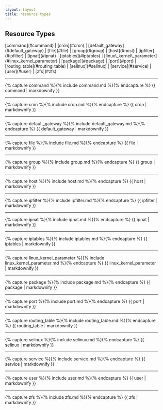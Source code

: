 ```yaml
---
layout: layout
title: resource types
---
```


## Resource Types

<nav>
  [command](#command)
| [cron](#cron)
| [default_gateway](#default_gateway)
| [file](#file)
| [group](#group)
| [host](#host)
| [ipfilter](#ipfilter)
| [ipnat](#ipnat)
| [iptables](#iptables)
| [linux\_kernel\_parameter](#linux_kernel_parameter)
| [package](#package)
| [port](#port)
| [routing_table](#routing_table)
| [selinux](#selinux)
| [service](#service)
| [user](#user)
| [zfs](#zfs)
</nav>

----

{% capture command %}{% include command.md %}{% endcapture %}
{{ command | markdownify }}

----

{% capture cron %}{% include cron.md %}{% endcapture %}
{{ cron | markdownify }}

----

{% capture default_gateway %}{% include default_gateway.md %}{% endcapture %}
{{ default_gateway | markdownify }}

----

{% capture file %}{% include file.md %}{% endcapture %}
{{ file | markdownify }}

----

{% capture group %}{% include group.md %}{% endcapture %}
{{ group | markdownify }}

----

{% capture host %}{% include host.md %}{% endcapture %}
{{ host | markdownify }}

----

{% capture ipfilter %}{% include ipfilter.md %}{% endcapture %}
{{ ipfilter | markdownify }}

----

{% capture ipnat %}{% include ipnat.md %}{% endcapture %}
{{ ipnat | markdownify }}

----

{% capture iptables %}{% include iptables.md %}{% endcapture %}
{{ iptables | markdownify }}

----

{% capture linux_kernel_parameter %}{% include linux_kernel_parameter.md %}{% endcapture %}
{{ linux_kernel_parameter | markdownify }}

----

{% capture package %}{% include package.md %}{% endcapture %}
{{ package | markdownify }}

----

{% capture port %}{% include port.md %}{% endcapture %}
{{ port | markdownify }}

----

{% capture routing_table %}{% include routing_table.md %}{% endcapture %}
{{ routing_table | markdownify }}

----

{% capture selinux %}{% include selinux.md %}{% endcapture %}
{{ selinux | markdownify }}

----

{% capture service %}{% include service.md %}{% endcapture %}
{{ service | markdownify }}

----

{% capture user %}{% include user.md %}{% endcapture %}
{{ user | markdownify }}

----

{% capture zfs %}{% include zfs.md %}{% endcapture %}
{{ zfs | markdownify }}








